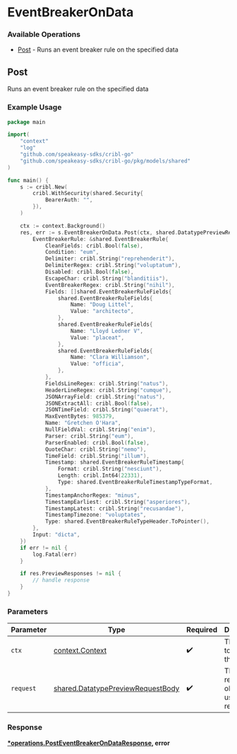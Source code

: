 # EventBreakerOnData

### Available Operations

* [Post](#post) - Runs an event breaker rule on the specified data

## Post

Runs an event breaker rule on the specified data

### Example Usage

```go
package main

import(
	"context"
	"log"
	"github.com/speakeasy-sdks/cribl-go"
	"github.com/speakeasy-sdks/cribl-go/pkg/models/shared"
)

func main() {
    s := cribl.New(
        cribl.WithSecurity(shared.Security{
            BearerAuth: "",
        }),
    )

    ctx := context.Background()
    res, err := s.EventBreakerOnData.Post(ctx, shared.DatatypePreviewRequestBody{
        EventBreakerRule: &shared.EventBreakerRule{
            CleanFields: cribl.Bool(false),
            Condition: "eum",
            Delimiter: cribl.String("reprehenderit"),
            DelimiterRegex: cribl.String("voluptatum"),
            Disabled: cribl.Bool(false),
            EscapeChar: cribl.String("blanditiis"),
            EventBreakerRegex: cribl.String("nihil"),
            Fields: []shared.EventBreakerRuleFields{
                shared.EventBreakerRuleFields{
                    Name: "Doug Littel",
                    Value: "architecto",
                },
                shared.EventBreakerRuleFields{
                    Name: "Lloyd Ledner V",
                    Value: "placeat",
                },
                shared.EventBreakerRuleFields{
                    Name: "Clara Williamson",
                    Value: "officia",
                },
            },
            FieldsLineRegex: cribl.String("natus"),
            HeaderLineRegex: cribl.String("cumque"),
            JSONArrayField: cribl.String("natus"),
            JSONExtractAll: cribl.Bool(false),
            JSONTimeField: cribl.String("quaerat"),
            MaxEventBytes: 985379,
            Name: "Gretchen O'Hara",
            NullFieldVal: cribl.String("enim"),
            Parser: cribl.String("eum"),
            ParserEnabled: cribl.Bool(false),
            QuoteChar: cribl.String("nemo"),
            TimeField: cribl.String("illum"),
            Timestamp: shared.EventBreakerRuleTimestamp{
                Format: cribl.String("nesciunt"),
                Length: cribl.Int64(22331),
                Type: shared.EventBreakerRuleTimestampTypeFormat,
            },
            TimestampAnchorRegex: "minus",
            TimestampEarliest: cribl.String("asperiores"),
            TimestampLatest: cribl.String("recusandae"),
            TimestampTimezone: "voluptates",
            Type: shared.EventBreakerRuleTypeHeader.ToPointer(),
        },
        Input: "dicta",
    })
    if err != nil {
        log.Fatal(err)
    }

    if res.PreviewResponses != nil {
        // handle response
    }
}
```

### Parameters

| Parameter                                                                              | Type                                                                                   | Required                                                                               | Description                                                                            |
| -------------------------------------------------------------------------------------- | -------------------------------------------------------------------------------------- | -------------------------------------------------------------------------------------- | -------------------------------------------------------------------------------------- |
| `ctx`                                                                                  | [context.Context](https://pkg.go.dev/context#Context)                                  | :heavy_check_mark:                                                                     | The context to use for the request.                                                    |
| `request`                                                                              | [shared.DatatypePreviewRequestBody](../../models/shared/datatypepreviewrequestbody.md) | :heavy_check_mark:                                                                     | The request object to use for the request.                                             |


### Response

**[*operations.PostEventBreakerOnDataResponse](../../models/operations/posteventbreakerondataresponse.md), error**


